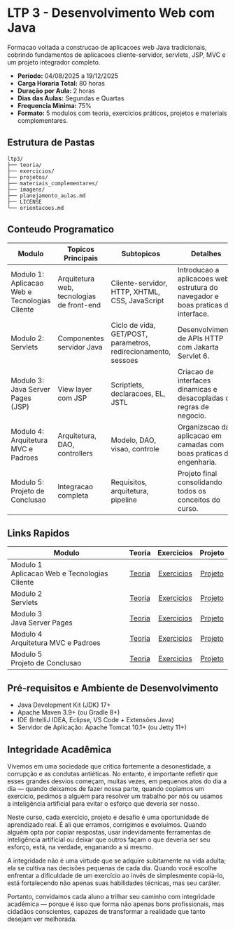 # LTP 3 - Desenvolvimento Web com Java

Formacao voltada a construcao de aplicacoes web Java tradicionais, cobrindo fundamentos de aplicacoes cliente-servidor, servlets, JSP, MVC e um projeto integrador completo.

- **Período:** 04/08/2025 a 19/12/2025
- **Carga Horaria Total:** 80 horas  
- **Duração por Aula:** 2 horas  
- **Dias das Aulas:** Segundas e Quartas  
- **Frequencia Minima:** 75%  
- **Formato:** 5 modulos com teoria, exercicios práticos, projetos e materiais complementares.

## Estrutura de Pastas
```
ltp3/
├── teoria/
├── exercicios/
├── projetos/
├── materiais_complementares/
├── imagens/
├── planejamento_aulas.md
├── LICENSE
└── orientacoes.md
```

## Conteudo Programatico
| Modulo | Topicos Principais | Subtopicos | Detalhes |
|--------|-------------------|-----------|----------|
| Modulo 1: Aplicacao Web e Tecnologias Cliente | Arquitetura web, tecnologias de front-end | Cliente-servidor, HTTP, XHTML, CSS, JavaScript | Introducao a aplicacoes web, estrutura do navegador e boas praticas de interface. |
| Modulo 2: Servlets | Componentes servidor Java | Ciclo de vida, GET/POST, parametros, redirecionamento, sessoes | Desenvolvimento de APIs HTTP com Jakarta Servlet 6. |
| Modulo 3: Java Server Pages (JSP) | View layer com JSP | Scriptlets, declaracoes, EL, JSTL | Criacao de interfaces dinamicas e desacopladas de regras de negocio. |
| Modulo 4: Arquitetura MVC e Padroes | Arquitetura, DAO, controllers | Modelo, DAO, visao, controle | Organizacao da aplicacao em camadas com boas praticas de engenharia. |
| Modulo 5: Projeto de Conclusao | Integracao completa | Requisitos, arquitetura, pipeline | Projeto final consolidando todos os conceitos do curso. |

## Links Rapidos
| Modulo | Teoria | Exercicios | Projeto |
|--------|:------:|:----------:|:-------:|
| Modulo 1<br>Aplicacao Web e Tecnologias Cliente | [Teoria](teoria/modulo_01_aplicacao_web_e_tecnologias_cliente.md) | [Exercicios](exercicios/modulo_01_exercicios_aplicacao_web_e_tecnologias_cliente.md) | [Projeto](projetos/modulo_01_projeto_aplicacao_web_e_tecnologias_cliente.md) |
| Modulo 2<br>Servlets | [Teoria](teoria/modulo_02_servlets.md) | [Exercicios](exercicios/modulo_02_exercicios_servlets.md) | [Projeto](projetos/modulo_02_projeto_servlets.md) |
| Modulo 3<br>Java Server Pages | [Teoria](teoria/modulo_03_java_server_pages.md) | [Exercicios](exercicios/modulo_03_exercicios_java_server_pages.md) | [Projeto](projetos/modulo_03_projeto_java_server_pages.md) |
| Modulo 4<br>Arquitetura MVC e Padroes | [Teoria](teoria/modulo_04_arquitetura_mvc_e_padroes_de_projeto.md) | [Exercicios](exercicios/modulo_04_exercicios_arquitetura_mvc_e_padroes_de_projeto.md) | [Projeto](projetos/modulo_04_projeto_arquitetura_mvc_e_padroes_de_projeto.md) |
| Modulo 5<br>Projeto de Conclusao | [Teoria](teoria/modulo_05_projeto_de_conclusao.md) | [Exercicios](exercicios/modulo_05_exercicios_projeto_de_conclusao.md) | [Projeto](projetos/modulo_05_projeto_projeto_de_conclusao.md) |

## Pré-requisitos e Ambiente de Desenvolvimento

- Java Development Kit (JDK) 17+
- Apache Maven 3.9+ (ou Gradle 8+)
- IDE (IntelliJ IDEA, Eclipse, VS Code + Extensões Java)
- Servidor de Aplicação: Apache Tomcat 10.1+ (ou Jetty 11+)

## Integridade Acadêmica
Vivemos em uma sociedade que critica fortemente a desonestidade, a corrupção e as condutas antiéticas. No entanto, é importante refletir que esses grandes desvios começam, muitas vezes, em pequenos atos do dia a dia — quando deixamos de fazer nossa parte, quando copiamos um exercício, pedimos a alguém para resolver um trabalho por nós ou usamos a inteligência artificial para evitar o esforço que deveria ser nosso.

Neste curso, cada exercício, projeto e desafio é uma oportunidade de aprendizado real. É ali que erramos, corrigimos e evoluímos. Quando alguém opta por copiar respostas, usar indevidamente ferramentas de inteligência artificial ou deixar que outros façam o que deveria ser seu esforço, está, na verdade, enganando a si mesmo.

A integridade não é uma virtude que se adquire subitamente na vida adulta; ela se cultiva nas decisões pequenas de cada dia. Quando você escolhe enfrentar a dificuldade de um exercício ao invés de simplesmente copiá-lo, está fortalecendo não apenas suas habilidades técnicas, mas seu caráter.

Portanto, convidamos cada aluno a trilhar seu caminho com integridade acadêmica — porque é isso que forma não apenas bons profissionais, mas cidadãos conscientes, capazes de transformar a realidade que tanto desejam ver melhorada.
